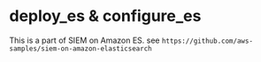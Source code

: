 
# deploy_es & configure_es

This is a part of SIEM on Amazon ES. see `https://github.com/aws-samples/siem-on-amazon-elasticsearch`
